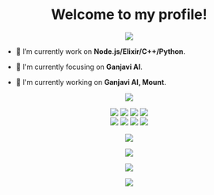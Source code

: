 <h1 align="center">Welcome to my profile!</h1>

<p align="center">
  <img src="https://media.discordapp.net/attachments/1163173284565745704/1206207937111003256/WhatsApp_Image_2024-02-09_at_08.50.33_1.png?ex=65db2bae&is=65c8b6ae&hm=2c04d76ba3e2ac177c28517a05e83e05ae2921cb4371b8a1f52a5b7248241da9&=&format=webp&quality=lossless&width=855&height=488" />
</p>

- 🌱 I’m currently work on **Node.js/Elixir/C++/Python**.

- 👀 I'm currently focusing on **Ganjavi AI**.

- 📝 I'm currently working on **Ganjavi AI, Mount**.
<p align="center">
  <img src="https://img.shields.io/badge/doofz-doofz-brightgreen" />
</p>

<p align="center">
  <img src="https://img.shields.io/badge/-JavaScript-black?style=flat-square&logo=javascript" />
  <img src="https://img.shields.io/badge/-Node.js-black?style=flat-square&logo=Node.js" />
  <img src="https://img.shields.io/badge/-Git-black?style=flat-square&logo=git" />
  <img src="https://img.shields.io/badge/-GitHub-black?style=flat-square&logo=github" /> <br>
  <img src="https://img.shields.io/badge/-Python-black?style=flat-square&logo=python" />
  <img src="https://img.shields.io/badge/-Windows-black?style=flat-square&logo=windows" />
  <img src="https://img.shields.io/badge/-VS_Code-black?style=flat-square&logo=visual-studio-code" />
  <img src="https://img.shields.io/badge/-SQLite3-black?style=flat-square&logo=sqlite" />
</p>

<p align="center">
  <a href="https://github.com/doofzoff"><img src="https://github-readme-stats.vercel.app/api?username=doofzoff&bg_color=30,e96443,904e95&title_color=fff&text_color=fff&icon_color=fff&hide_border=true&show_icons=true" /></a>
</p>

<p align="center">
  <a href="https://github.com/doofzoff"><img src="https://github-readme-stats.vercel.app/api/top-langs?username=doofzoff&bg_color=30,e96443,904e95&title_color=fff&text_color=fff&hide_border=true&show_icons=true&layout=compact" /></a>
</p>

<p align="center">
  <a href="https://github.com/ryo-ma/github-profile-trophy"><img src="https://github-profile-trophy.vercel.app/?username=doofzoff&theme=onedark" /></a>
</p>

<p align="center">
   <img src="https://github-readme-streak-stats.herokuapp.com/?user=doofzoff" />
</p>
